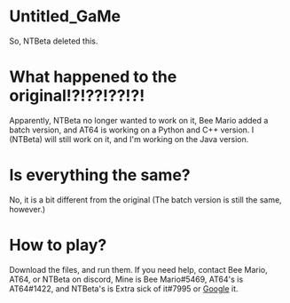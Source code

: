 # Untitled_GaMe
So, NTBeta deleted this. 

# What happened to the original!?!??!??!?!

Apparently, NTBeta no longer wanted to work on it, Bee Mario added a batch version, and AT64 is working on a Python and C++ version.
I (NTBeta) will still work on it, and I'm working on the Java version.

# Is everything the same?

No, it is a bit different from the original (The batch version is still the same, however.)

# How to play?

Download the files, and run them. If you need help, contact Bee Mario, AT64, or NTBeta on discord, Mine is Bee Mario#5469, AT64's is AT64#1422, and NTBeta's is Extra sick of it#7995 or [Google](https://google.com/) it.
